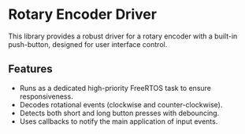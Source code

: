 # Rotary Encoder Driver

This library provides a robust driver for a rotary encoder with a built-in push-button, designed for user interface control.

## Features

- Runs as a dedicated high-priority FreeRTOS task to ensure responsiveness.
- Decodes rotational events (clockwise and counter-clockwise).
- Detects both short and long button presses with debouncing.
- Uses callbacks to notify the main application of input events.